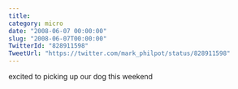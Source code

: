 ```yaml
---
title: 
category: micro
date: "2008-06-07 00:00:00"
slug: "2008-06-07T00:00:00"
TwitterId: "828911598"
TweetUrl: "https://twitter.com/mark_philpot/status/828911598"
---
```


excited to picking up our dog this weekend
